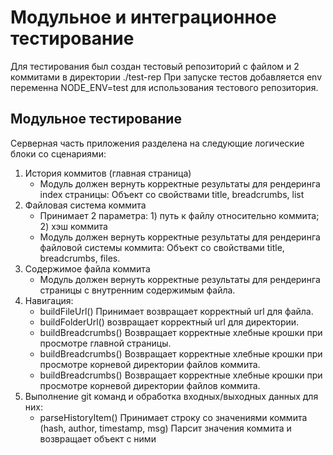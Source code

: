 # Модульное и интеграционное тестирование
Для тестирования был создан тестовый репозиторий с файлом и 2 коммитами в директории ./test-rep 
При запуске тестов добавляется env переменна NODE_ENV=test для использования тестового репозитория.

## Модульное тестирование

Серверная часть приложения разделена на следующие логические блоки со сценариями:

1. История коммитов (главная страница) 
    - Модуль должен вернуть корректные результаты для рендеринга index страницы:
    Объект со свойствами title, breadcrumbs, list
2. Файловая система коммита
    - Принимает 2 параметра: 1) путь к файлу относительно коммита; 2) хэш коммита
    - Модуль должен вернуть корректные результаты для рендеринга файловой системы коммита:
    Объект со cвойствами title, breadcrumbs, files.
3. Содержимое файла коммита
    - Модуль должен вернуть корректные результаты для рендеринга страницы с внутренним содержимым файла.
4. Навигация: 
	- buildFileUrl()
	Принимает возвращает корректный url для файла.
	- buildFolderUrl() возвращает корректный url для директории.
	- buildBreadcrumbs() Возвращает корректные хлебные крошки при просмотре главной страницы.
	- buildBreadcrumbs() Возвращает корректные хлебные крошки при просмотре корневой директории файлов коммита.
	- buildBreadcrumbs() Возвращает корректные хлебные крошки при просмотре корневой директории файлов коммита.
5. Выполнение git команд и обработка входных/выходных данных для них:
    - parseHistoryItem()
        Принимает строку со значениями коммита (hash, author, timestamp, msg)
        Парсит значения коммита и возвращает объект с ними
	


